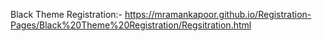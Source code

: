 Black Theme Registration:- https://mramankapoor.github.io/Registration-Pages/Black%20Theme%20Registration/Regsitration.html
